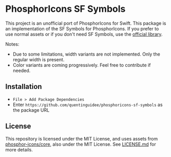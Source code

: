 # PhosphorIcons SF Symbols

This project is an unofficial port of PhosphorIcons for Swift. This package is an implementation of the SF Symbols for PhosphorIcons. If you prefer to use normal assets or if you don't need SF Symbols, use the [official library](https://github.com/phosphor-icons/swift).

Notes:

- Due to some limitations, width variants are not implemented. Only the regular width is present.
- Color variants are coming progressively. Feel free to contribute if needed.

## Installation

- `File > Add Package Dependencies`
- Enter `https://github.com/quentinguidee/phosphoricons-sf-symbols` as the package URL  

## License

This repository is licensed under the MIT License, and uses assets from [phosphor-icons/core](https://github.com/phosphor-icons/core), also under the MIT License. See [LICENSE.md](./LICENSE.md) for more details.


